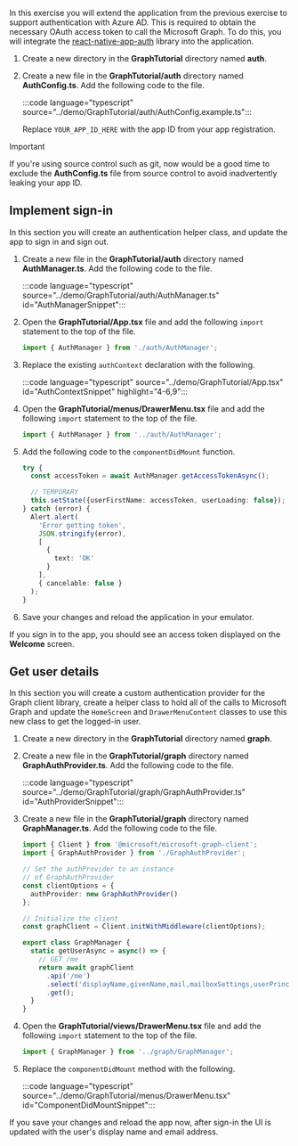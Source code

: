 <!-- markdownlint-disable MD002 MD041 -->

In this exercise you will extend the application from the previous exercise to support authentication with Azure AD. This is required to obtain the necessary OAuth access token to call the Microsoft Graph. To do this, you will integrate the [react-native-app-auth](https://github.com/FormidableLabs/react-native-app-auth) library into the application.

1. Create a new directory in the **GraphTutorial** directory named **auth**.
1. Create a new file in the **GraphTutorial/auth** directory named **AuthConfig.ts**. Add the following code to the file.

    :::code language="typescript" source="../demo/GraphTutorial/auth/AuthConfig.example.ts":::

    Replace `YOUR_APP_ID_HERE` with the app ID from your app registration.

> [!IMPORTANT]
> If you're using source control such as git, now would be a good time to exclude the **AuthConfig.ts** file from source control to avoid inadvertently leaking your app ID.

## Implement sign-in

In this section you will create an authentication helper class, and update the app to sign in and sign out.

1. Create a new file in the **GraphTutorial/auth** directory named **AuthManager.ts**. Add the following code to the file.

    :::code language="typescript" source="../demo/GraphTutorial/auth/AuthManager.ts" id="AuthManagerSnippet":::

1. Open the **GraphTutorial/App.tsx** file and add the following `import` statement to the top of the file.

    ```typescript
    import { AuthManager } from './auth/AuthManager';
    ```

1. Replace the existing `authContext` declaration with the following.

    :::code language="typescript" source="../demo/GraphTutorial/App.tsx" id="AuthContextSnippet" highlight="4-6,9":::

1. Open the **GraphTutorial/menus/DrawerMenu.tsx** file and add the following `import` statement to the top of the file.

    ```typescript
    import { AuthManager } from '../auth/AuthManager';
    ```

1. Add the following code to the `componentDidMount` function.

    ```typescript
    try {
      const accessToken = await AuthManager.getAccessTokenAsync();

      // TEMPORARY
      this.setState({userFirstName: accessToken, userLoading: false});
    } catch (error) {
      Alert.alert(
        'Error getting token',
        JSON.stringify(error),
        [
          {
            text: 'OK'
          }
        ],
        { cancelable: false }
      );
    }
    ```

1. Save your changes and reload the application in your emulator.

If you sign in to the app, you should see an access token displayed on the **Welcome** screen.

## Get user details

In this section you will create a custom authentication provider for the Graph client library, create a helper class to hold all of the calls to Microsoft Graph and update the `HomeScreen` and `DrawerMenuContent` classes to use this new class to get the logged-in user.

1. Create a new directory in the **GraphTutorial** directory named **graph**.
1. Create a new file in the **GraphTutorial/graph** directory named **GraphAuthProvider.ts**. Add the following code to the file.

    :::code language="typescript" source="../demo/GraphTutorial/graph/GraphAuthProvider.ts" id="AuthProviderSnippet":::

1. Create a new file in the **GraphTutorial/graph** directory named **GraphManager.ts**. Add the following code to the file.

    ```typescript
    import { Client } from '@microsoft/microsoft-graph-client';
    import { GraphAuthProvider } from './GraphAuthProvider';

    // Set the authProvider to an instance
    // of GraphAuthProvider
    const clientOptions = {
      authProvider: new GraphAuthProvider()
    };

    // Initialize the client
    const graphClient = Client.initWithMiddleware(clientOptions);

    export class GraphManager {
      static getUserAsync = async() => {
        // GET /me
        return await graphClient
          .api('/me')
          .select('displayName,givenName,mail,mailboxSettings,userPrincipalName')
          .get();
      }
    }
    ```

1. Open the **GraphTutorial/views/DrawerMenu.tsx** file and add the following `import` statement to the top of the file.

    ```typescript
    import { GraphManager } from '../graph/GraphManager';
    ```

1. Replace the `componentDidMount` method with the following.

    :::code language="typescript" source="../demo/GraphTutorial/menus/DrawerMenu.tsx" id="ComponentDidMountSnippet":::

If you save your changes and reload the app now, after sign-in the UI is updated with the user's display name and email address.
